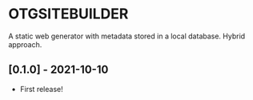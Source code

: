 # OTGSITEBUILDER

A static web generator with metadata stored in a local database.
Hybrid approach.

## [0.1.0] - 2021-10-10

* First release!
